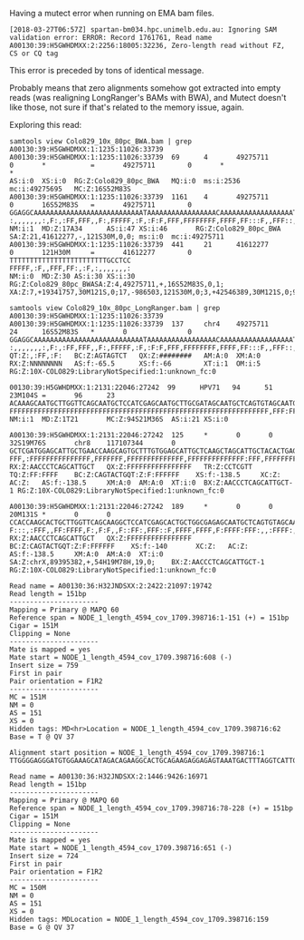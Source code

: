 Having a mutect error when running on EMA bam files.

```[2018-03-27T06:57Z] spartan-bm034.hpc.unimelb.edu.au: Ignoring SAM validation error: ERROR: Record 1761761, Read name A00130:39:H5GWHDMXX:2:2256:18005:32236, Zero-length read without FZ, CS or CQ tag```

This error is preceded by tons of identical message.

Probably means that zero alignments somehow got extracted into empty reads (was realigning LongRanger's BAMs with BWA), and Mutect doesn't like those, not sure if that's related to the memory issue, again.


Exploring this read:


```
samtools view Colo829_10x_80pc_BWA.bam | grep A00130:39:H5GWHDMXX:1:1235:11026:33739
A00130:39:H5GWHDMXX:1:1235:11026:33739  69      4       49275711        0       *           =       49275711        0       *                                                                                                                                                           *                                                                                                                                                                               AS:i:0  XS:i:0  RG:Z:Colo829_80pc_BWA   MQ:i:0  ms:i:2536       mc:i:49275695   MC:Z:16S52M83S
A00130:39:H5GWHDMXX:1:1235:11026:33739  1161    4       49275711        0       16S52M83S   =       49275711        0       GGAGGCAAAAAAAAAAAAAAAAAAAAAAAAAAATAAAAAAAAAAAAAAAAACAAAAAAAAAAAAAAAAAATAAGTATGGATGATTGGTTACGCGATGGCGTGAGTAGGTGGGCGGGAGGAGTGGTGGTGAGGGAGGGTGTCGGGGGGGTTG     :,,,,,,,:,F:,:FF,FFF,,F:,FFFFF,:F,:F:F,FFF,FFFFFFFF,FFFF,FF:::F,,FFF::,F,,F::,,,,,,,,,,,,,:,,F,,F,,,,,,,F,F:FFF,,,:,,,:,,,:,,FF,,,FF,:F,,FF,:,,,:,,,,,F NM:i:1  MD:Z:17A34      AS:i:47 XS:i:46       RG:Z:Colo829_80pc_BWA   SA:Z:21,41612277,-,121S30M,0,0; ms:i:0  mc:i:49275711
A00130:39:H5GWHDMXX:1:1235:11026:33739  441     21      41612277        0       121H30M     =       41612277        0       TTTTTTTTTTTTTTTTTTTTTTTTGCCTCC                                                                                                                              FFFFF,:F,,FFF,FF:,:F,:,,,,,,,:                                                                                                                          NM:i:0  MD:Z:30 AS:i:30 XS:i:30 RG:Z:Colo829_80pc_BWASA:Z:4,49275711,+,16S52M83S,0,1; XA:Z:7,+19341757,30M121S,0;17,-986503,121S30M,0;3,+42546389,30M121S,0;9,+126560999,30M121S,0;

samtools view Colo829_10x_80pc_LongRanger.bam | grep A00130:39:H5GWHDMXX:1:1235:11026:33739
A00130:39:H5GWHDMXX:1:1235:11026:33739  137     chr4    49275711        24      16S52M83S   *       0               0       GGAGGCAAAAAAAAAAAAAAAAAAAAAAAAAAATAAAAAAAAAAAAAAAAACAAAAAAAAAAAAAAAAAATAAGTATGGATGATTGGTTACGCGATGGCGTGAGTAGGTGGGCGGGAGGAGTGGTGGTGAGGGAGGGTGTCGGGGGGGTTG     :,,,,,,,:,F:,:FF,FFF,,F:,FFFFF,:F,:F:F,FFF,FFFFFFFF,FFFF,FF:::F,,FFF::,F,,F::,,,,,,,,,,,,,:,,F,,F,,,,,,,F,F:FFF,,,:,,,:,,,:,,FF,,,FF,:F,,FF,:,,,:,,,,,F QT:Z:,:FF,:F:   BC:Z:AGTAGTCT   QX:Z:########   AM:A:0  XM:A:0  RX:Z:NNNNNNNN   AS:f:-65.5      XS:f:-66        XT:i:1  OM:i:5     RG:Z:10X-COLO829:LibraryNotSpecified:1:unknown_fc:0
```


```
00130:39:H5GWHDMXX:1:2131:22046:27242  99      HPV71   94      51      23M104S =       96      23
ACAAAGCAATGCTTGGTTCAGCAATGCTCCATCGAGCAATGCTTGCGATAGCAATGCTCAGTGTAGCAATGCTAGCTTGAGCAATGCTCCACAAAGCACTGCTTGGTTCAGCAATGCTCCATCGAGC
FFFFFFFFFFFFFFFFFFFFFFFFFFFFFFFFFFFFFFFFFFFFFFFFFFFFFFFFFFFFFFFF,FFF:FFFFFFFFFFFFFF,FFFFFFFFFFFFFF,FFFFFFF,FFFFFFFFFFFFFFF:,FFF
NM:i:1  MD:Z:1T21       MC:Z:94S21M36S  AS:i:21 XS:i:0

A00130:39:H5GWHDMXX:1:2131:22046:27242  125     *       0       0       32S19M76S       chr8    117107344       0
GCTCGATGGAGCATTGCTGAACCAAGCAGTGCTTTGTGGAGCATTGCTCAAGCTAGCATTGCTACACTGAGCATTGCTATCGCAAGCATTGCTCGATGGAGCATTGCTGAACCAAGCATTGCTTTGT
FFF,:FFFFFFFFFFFFFFF,FFFFFFF,FFFFFFFFFFFFFF,FFFFFFFFFFFFFF:FFF,FFFFFFFFFFFFFFFFFFFFFFFFFFFFFFFFFFFFFFFFFFFFFFFFFFFFFFFFFFFFFFFF
RX:Z:AACCCTCAGCATTGCT   QX:Z:FFFFFFFFFFFFFFFF   TR:Z:CCTCGTT    TQ:Z:FF:FFFF    BC:Z:CAGTACTGQT:Z:F:FFFFFF    XS:f:-138.5     XC:Z:   AC:Z:   AS:f:-138.5     XM:A:0  AM:A:0  XT:i:0  BX:Z:AACCCTCAGCATTGCT-1 RG:Z:10X-COLO829:LibraryNotSpecified:1:unknown_fc:0

A00130:39:H5GWHDMXX:1:2131:22046:27242  189     *       0       0       20M131S *       0       0
CCACCAAGCACTGCTTGGTTCAGCAAGGCTCCATCGAGCACTGCTGGCGAGAGCAATGCTCAGTGTAGCAATGCGAGCTTGAGCAATGCTCCACAAAGCAATGCTTGGTTCAGCAATGCTCCATCGAGCAATGCTATCGCAAGCATTGCTC
F:::,:FFF,,FF:FFFF,F:,F:F,,F::FF:,FFF::F,FFFF,FFFF,F:FFFF:FFF:,,:FFFF:,::F,:F:F,::FFF,FFFFFF:FFF::FFF:FFFFFFF:F:FFFF,FFFFFFFFF,FFFFFFFF:FFFF:FFFF:,FFFF
RX:Z:AACCCTCAGCATTGCT   QX:Z:FFFFFFFFFFFFFFFF   BC:Z:CAGTACTGQT:Z:F:FFFFFF    XS:f:-140       XC:Z:   AC:Z:   AS:f:-138.5     XM:A:0  AM:A:0  XT:i:0  SA:Z:chrX,89395382,+,54H19M78H,19,0;    BX:Z:AACCCTCAGCATTGCT-1 RG:Z:10X-COLO829:LibraryNotSpecified:1:unknown_fc:0
```


```
Read name = A00130:36:H32JNDSXX:2:2422:21097:19742
Read length = 151bp
----------------------
Mapping = Primary @ MAPQ 60
Reference span = NODE_1_length_4594_cov_1709.398716:1-151 (+) = 151bp
Cigar = 151M
Clipping = None
----------------------
Mate is mapped = yes
Mate start = NODE_1_length_4594_cov_1709.398716:608 (-)
Insert size = 759
First in pair
Pair orientation = F1R2
----------------------
MC = 151M
NM = 0
AS = 151
XS = 0
Hidden tags: MD<hr>Location = NODE_1_length_4594_cov_1709.398716:62
Base = T @ QV 37

Alignment start position = NODE_1_length_4594_cov_1709.398716:1
TTGGGGAGGGATGTGGAAAGCATAGACAGAAGGCACTGCAGAAGAGGAGAGTAAATGACTTTAGGTCATTGAACTGGTTTTTGATAGAAATCAAGTTAAGAAAAATAGAAGTCAATAGTACTAAGTTTGAACTTTATCTTTCTAAAAACTG
```

```
Read name = A00130:36:H32JNDSXX:2:1446:9426:16971
Read length = 151bp
----------------------
Mapping = Primary @ MAPQ 60
Reference span = NODE_1_length_4594_cov_1709.398716:78-228 (+) = 151bp
Cigar = 151M
Clipping = None
----------------------
Mate is mapped = yes
Mate start = NODE_1_length_4594_cov_1709.398716:651 (-)
Insert size = 724
First in pair
Pair orientation = F1R2
----------------------
MC = 150M
NM = 0
AS = 151
XS = 0
Hidden tags: MDLocation = NODE_1_length_4594_cov_1709.398716:159
Base = G @ QV 37
```